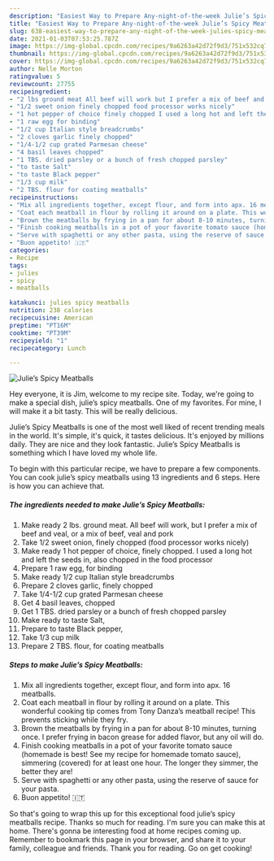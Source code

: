 ```yaml
---
description: "Easiest Way to Prepare Any-night-of-the-week Julie’s Spicy Meatballs"
title: "Easiest Way to Prepare Any-night-of-the-week Julie’s Spicy Meatballs"
slug: 638-easiest-way-to-prepare-any-night-of-the-week-julies-spicy-meatballs
date: 2021-01-03T07:53:25.787Z
image: https://img-global.cpcdn.com/recipes/9a6263a42d72f9d3/751x532cq70/julies-spicy-meatballs-recipe-main-photo.jpg
thumbnail: https://img-global.cpcdn.com/recipes/9a6263a42d72f9d3/751x532cq70/julies-spicy-meatballs-recipe-main-photo.jpg
cover: https://img-global.cpcdn.com/recipes/9a6263a42d72f9d3/751x532cq70/julies-spicy-meatballs-recipe-main-photo.jpg
author: Nelle Morton
ratingvalue: 5
reviewcount: 27755
recipeingredient:
- "2 lbs ground meat All beef will work but I prefer a mix of beef and veal or a mix of beef veal and pork"
- "1/2 sweet onion finely chopped food processor works nicely"
- "1 hot pepper of choice finely chopped I used a long hot and left the seeds in also chopped in the food processor"
- "1 raw egg for binding"
- "1/2 cup Italian style breadcrumbs"
- "2 cloves garlic finely chopped"
- "1/4-1/2 cup grated Parmesan cheese"
- "4 basil leaves chopped"
- "1 TBS. dried parsley or a bunch of fresh chopped parsley"
- "to taste Salt"
- "to taste Black pepper"
- "1/3 cup milk"
- "2 TBS. flour for coating meatballs"
recipeinstructions:
- "Mix all ingredients together, except flour, and form into apx. 16 meatballs."
- "Coat each meatball in flour by rolling it around on a plate. This wonderful cooking tip comes from Tony Danza’s meatball recipe! This prevents sticking while they fry."
- "Brown the meatballs by frying in a pan for about 8-10 minutes, turning once. I prefer frying in bacon grease for added flavor, but any oil will do."
- "Finish cooking meatballs in a pot of your favorite tomato sauce (homemade is best! See my recipe for homemade tomato sauce), simmering (covered) for at least one hour. The longer they simmer, the better they are!"
- "Serve with spaghetti or any other pasta, using the reserve of sauce for your pasta."
- "Buon appetito! 🇮🇹"
categories:
- Recipe
tags:
- julies
- spicy
- meatballs

katakunci: julies spicy meatballs 
nutrition: 238 calories
recipecuisine: American
preptime: "PT16M"
cooktime: "PT39M"
recipeyield: "1"
recipecategory: Lunch

---
```



![Julie’s Spicy Meatballs](https://img-global.cpcdn.com/recipes/9a6263a42d72f9d3/751x532cq70/julies-spicy-meatballs-recipe-main-photo.jpg)

Hey everyone, it is Jim, welcome to my recipe site. Today, we're going to make a special dish, julie’s spicy meatballs. One of my favorites. For mine, I will make it a bit tasty. This will be really delicious.



Julie’s Spicy Meatballs is one of the most well liked of recent trending meals in the world. It's simple, it's quick, it tastes delicious. It's enjoyed by millions daily. They are nice and they look fantastic. Julie’s Spicy Meatballs is something which I have loved my whole life.


To begin with this particular recipe, we have to prepare a few components. You can cook julie’s spicy meatballs using 13 ingredients and 6 steps. Here is how you can achieve that.

<!--inarticleads1-->

##### The ingredients needed to make Julie’s Spicy Meatballs:

1. Make ready 2 lbs. ground meat. All beef will work, but I prefer a mix of beef and veal, or a mix of beef, veal and pork
1. Take 1/2 sweet onion, finely chopped (food processor works nicely)
1. Make ready 1 hot pepper of choice, finely chopped. I used a long hot and left the seeds in, also chopped in the food processor
1. Prepare 1 raw egg, for binding
1. Make ready 1/2 cup Italian style breadcrumbs
1. Prepare 2 cloves garlic, finely chopped
1. Take 1/4-1/2 cup grated Parmesan cheese
1. Get 4 basil leaves, chopped
1. Get 1 TBS. dried parsley or a bunch of fresh chopped parsley
1. Make ready to taste Salt,
1. Prepare to taste Black pepper,
1. Take 1/3 cup milk
1. Prepare 2 TBS. flour, for coating meatballs




<!--inarticleads2-->

##### Steps to make Julie’s Spicy Meatballs:

1. Mix all ingredients together, except flour, and form into apx. 16 meatballs.
1. Coat each meatball in flour by rolling it around on a plate. This wonderful cooking tip comes from Tony Danza’s meatball recipe! This prevents sticking while they fry.
1. Brown the meatballs by frying in a pan for about 8-10 minutes, turning once. I prefer frying in bacon grease for added flavor, but any oil will do.
1. Finish cooking meatballs in a pot of your favorite tomato sauce (homemade is best! See my recipe for homemade tomato sauce), simmering (covered) for at least one hour. The longer they simmer, the better they are!
1. Serve with spaghetti or any other pasta, using the reserve of sauce for your pasta.
1. Buon appetito! 🇮🇹




So that's going to wrap this up for this exceptional food julie’s spicy meatballs recipe. Thanks so much for reading. I'm sure you can make this at home. There's gonna be interesting food at home recipes coming up. Remember to bookmark this page in your browser, and share it to your family, colleague and friends. Thank you for reading. Go on get cooking!
